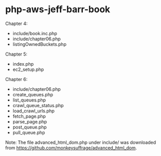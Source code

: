 # php-aws-jeff-barr-book

Chapter 4:
* include/book.inc.php
* include/chapter06.php
* listingOwnedBuckets.php


Chapter 5:
* index.php
* ec2_setup.php

Chapter 6:
* include/chapter06.php
* create_queues.php
* list_queues.php
* crawl_queue_status.php
* load_crawl_urls.php
* fetch_page.php
* parse_page.php
* post_queue.php
* pull_queue.php

Note: The file advanced_html_dom.php
under include/ was downloaded from
https://github.com/monkeysuffrage/advanced_html_dom.

